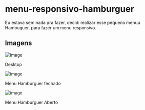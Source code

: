 # menu-responsivo-hamburguer
Eu estava sem nada pra fazer, decidi realizar esse pequeno menuu Hambuguer, para fazer um menu responsivo.

## Imagens

![image](https://user-images.githubusercontent.com/69097449/126653533-f8949b74-0437-4fb1-b2c4-bd3b5d090e90.png)

Desktop

![image](https://user-images.githubusercontent.com/69097449/126653631-7d1c8cde-4400-40cd-b52e-6dea356de1b1.png)

Menu Hamburguer fechado

![image](https://user-images.githubusercontent.com/69097449/126653744-a5f38c1a-1755-4fab-a28a-361c6f54975c.png)

Menu Hamburguer Aberto
